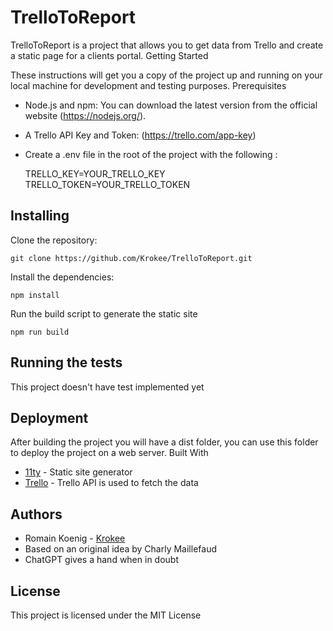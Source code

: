 # TrelloToReport

TrelloToReport is a project that allows you to get data from Trello and create a static page for a clients portal.
Getting Started

These instructions will get you a copy of the project up and running on your local machine for development and testing purposes.
Prerequisites

- Node.js and npm: You can download the latest version from the official website (https://nodejs.org/).
- A Trello API Key and Token: (https://trello.com/app-key)
- Create a .env file in the root of the project with the following : 

    TRELLO_KEY=YOUR_TRELLO_KEY
    TRELLO_TOKEN=YOUR_TRELLO_TOKEN

## Installing

Clone the repository:

    git clone https://github.com/Krokee/TrelloToReport.git

Install the dependencies:

    npm install

Run the build script to generate the static site

    npm run build

## Running the tests

This project doesn't have test implemented yet

## Deployment

After building the project you will have a dist folder, you can use this folder to deploy the project on a web server.
Built With

- [11ty](https://www.11ty.dev/) - Static site generator
- [Trello](https://developers.trello.com/) - Trello API is used to fetch the data

## Authors

- Romain Koenig - [Krokee](https://github.com/Krokee)
- Based on an original idea by Charly Maillefaud
- ChatGPT gives a hand when in doubt

## License

This project is licensed under the MIT License